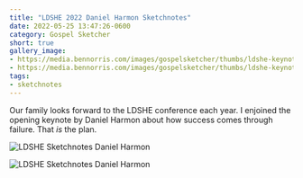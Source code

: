 ```yaml
---
title: "LDSHE 2022 Daniel Harmon Sketchnotes"
date: 2022-05-25 13:47:26-0600
category: Gospel Sketcher
short: true
gallery_image:
- https://media.bennorris.com/images/gospelsketcher/thumbs/ldshe-keynote-sketchnote-01.jpg
- https://media.bennorris.com/images/gospelsketcher/thumbs/ldshe-keynote-sketchnote-02.jpg
tags:
- sketchnotes
---
```


Our family looks forward to the LDSHE conference each year. I enjoined the opening keynote by Daniel Harmon about how success comes through failure. That _is_ the plan.

![LDSHE Sketchnotes Daniel Harmon](https://media.bennorris.com/images/gospelsketcher/ldshe/2022/ldshe-keynote-sketchnote-01.jpg)

![LDSHE Sketchnotes Daniel Harmon](https://media.bennorris.com/images/gospelsketcher/ldshe/2022/ldshe-keynote-sketchnote-02.jpg)
